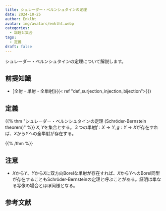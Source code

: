 ```yaml
---
title: シュレーダー・ベルンシュタインの定理
date: 2024-10-25
author: Enklht
avatar: img/avatars/enklht.webp
categories:
  - 論理と集合
tags:
  - 定義
draft: false
---
```


シュレーダー・ベルンシュタインの定理について解説します。

<!--more-->

## 前提知識

- [全射・単射・全単射]({{< ref "def_surjection_injection_bijection">}})

## 定義

{{% thm "シュレーダー・ベルンシュタインの定理 (Schr&ouml;der-Bernstein theorem)" %}}
$X, Y$を集合とする。２つの単射$f: X \to Y, g: Y \to X$が存在すれば、$X$から$Y$への全単射が存在する。

{{% /thm %}}

## 注意

- $X$から$Y$、$Y$から$X$に双方向Borelな単射が存在すれば、$X$から$Y$へのBorel同型が存在することもSchr&ouml;der-Bernsteinの定理と呼ぶことがある。証明は単なる写像の場合とほぼ同様となる。

## 参考文献
